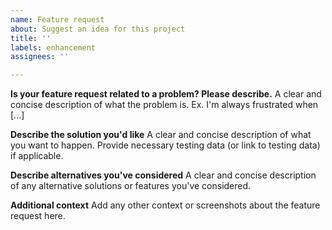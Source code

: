 ```yaml
---
name: Feature request
about: Suggest an idea for this project
title: ''
labels: enhancement
assignees: ''

---
```


**Is your feature request related to a problem? Please describe.**
A clear and concise description of what the problem is. Ex. I'm always frustrated when [...]

**Describe the solution you'd like**
A clear and concise description of what you want to happen. Provide necessary testing data (or link to testing data) if applicable.

**Describe alternatives you've considered**
A clear and concise description of any alternative solutions or features you've considered.

**Additional context**
Add any other context or screenshots about the feature request here.
